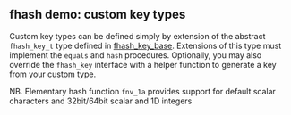 ## fhash demo: custom key types

Custom key types can be defined simply by extension of the abstract `fhash_key_t` type
defined in [fhash_key_base](../src/fhash_key/base.f90).
Extensions of this type must implement the `equals` and `hash` procedures.
Optionally, you may also override the `fhash_key` interface with a helper
function to generate a key from your custom type.


NB. Elementary hash function `fnv_1a` provides support for
default scalar characters and 32bit/64bit scalar and 1D integers

